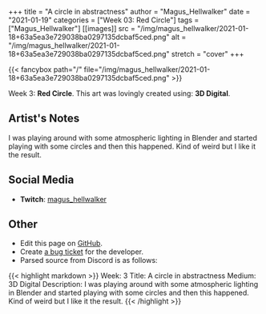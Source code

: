 +++
title =       "A circle in abstractness"
author =      "Magus_Hellwalker"
date =        "2021-01-19"
categories =  ["Week 03: Red Circle"]
tags =        ["Magus_Hellwalker"]
[[images]]
                      src = "/img/magus_hellwalker/2021-01-18+63a5ea3e729038ba0297135dcbaf5ced.png"
                      alt = "/img/magus_hellwalker/2021-01-18+63a5ea3e729038ba0297135dcbaf5ced.png"
                      stretch = "cover"
+++


{{< fancybox path="/" file="/img/magus_hellwalker/2021-01-18+63a5ea3e729038ba0297135dcbaf5ced.png" >}}


Week 3: **Red Circle**. This art was lovingly created using: **3D Digital**.

## Artist's Notes

I was playing around with some atmospheric lighting in Blender and started playing with some circles and then this happened. Kind of weird but I like it the result.

## Social Media

- **Twitch**: [magus_hellwalker]()


## Other

- Edit this page on [GitHub](https://github.com/teaminkling/web-refresh/edit/main/blog/content/blog/magus_hellwalker-week-3-19ab.md).
- Create [a bug ticket](https://github.com/teaminkling/web-refresh/issues/new?assignees=&labels=bug&template=problem-report.md&title=) for the developer.
- Parsed source from Discord is as follows:

{{< highlight markdown >}}
Week: 3
Title:  A circle in abstractness
Medium: 3D Digital
Description: I was playing around with some atmospheric lighting in Blender and started playing with some circles and then this happened. Kind of weird but I like it the result.
{{< /highlight >}}